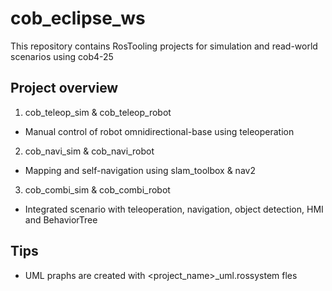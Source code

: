 # cob_eclipse_ws
This repository contains RosTooling projects for simulation and read-world scenarios using cob4-25


## Project overview
1. cob_teleop_sim & cob_teleop_robot
- Manual control of robot omnidirectional-base using teleoperation
2. cob_navi_sim & cob_navi_robot
- Mapping and self-navigation using slam_toolbox & nav2 
3. cob_combi_sim & cob_combi_robot
- Integrated scenario with teleoperation, navigation, object detection, HMI and BehaviorTree


## Tips
- UML praphs are created with <project_name>_uml.rossystem fles